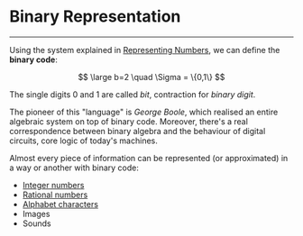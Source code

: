 # Binary Representation
---

Using the system explained in [Representing Numbers](/Representing%20Numbers.md#Numbers%20Encoding), we can define the **binary code**:

$$ \large b=2 \quad \Sigma = \{0,1\} $$

The single digits 0 and 1 are called *bit*, contraction for *binary digit*.

The pioneer of this "language" is *George Boole*, which realised an entire algebraic system on top of binary code. Moreover, there's a real correspondence between binary algebra and the behaviour of digital circuits, core logic of today's machines.

Almost every piece of information can be represented (or approximated) in a way or another with binary code:
- [Integer numbers](/Integers%20Encoding.md)
- [Rational numbers](/Rationals%20Encoding.md)
- [Alphabet characters](#)
- Images
- Sounds
